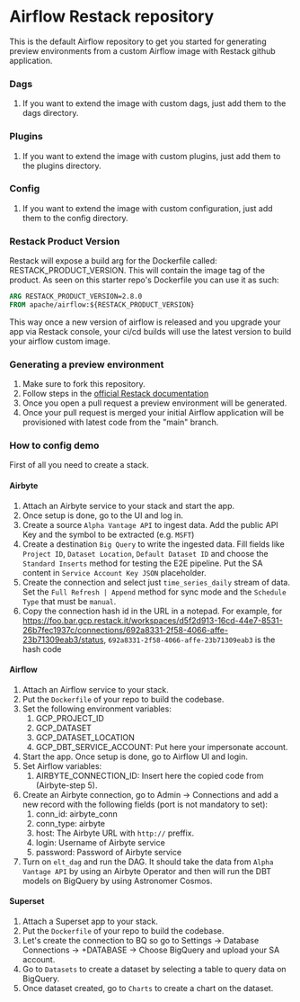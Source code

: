 # Airflow Restack repository

This is the default Airflow repository to get you started for generating preview environments from a custom Airflow image with Restack github application.

### Dags
1. If you want to extend the image with custom dags, just add them to the dags directory.

### Plugins

1. If you want to extend the image with custom plugins, just add them to the plugins directory.

### Config

1. If you want to extend the image with custom configuration, just add them to the config directory.


### Restack Product Version
Restack will expose a build arg for the Dockerfile called: RESTACK_PRODUCT_VERSION. This will contain the image tag of the product. As seen on this starter repo's Dockerfile you can use it as such:
```dockerfile
ARG RESTACK_PRODUCT_VERSION=2.8.0
FROM apache/airflow:${RESTACK_PRODUCT_VERSION}
```

This way once a new version of airflow is released and you upgrade your app via Restack console,  your ci/cd builds will use the latest version to build your airflow custom image.

### Generating a preview environment

1. Make sure to fork this repository.
2. Follow steps in the [official Restack documentation](https://www.restack.io/docs/airflow-cicd)
3. Once you open a pull request a preview environment will be generated.
4. Once your pull request is merged your initial Airflow application will be provisioned with latest code from the "main" branch.


### How to config demo

First of all you need to create a stack.

#### Airbyte

1. Attach an Airbyte service to your stack and start the app.
2. Once setup is done, go to the UI and log in.
3. Create a source `Alpha Vantage API` to ingest data. Add the public API Key and the symbol to be extracted (e.g. `MSFT`)
4. Create a destination `Big Query` to write the ingested data. Fill fields like `Project ID`, `Dataset Location`, `Default Dataset ID` and choose the `Standard Inserts` method for testing the E2E pipeline. Put the SA content in `Service Account Key JSON` placeholder. 
5. Create the connection and select just `time_series_daily` stream of data. Set the `Full Refresh | Append` method for sync mode and the `Schedule Type` that must be `manual`.
6. Copy the connection hash id in the URL in a notepad. For example, for https://foo.bar.gcp.restack.it/workspaces/d5f2d913-16cd-44e7-8531-26b7fec1937c/connections/692a8331-2f58-4066-affe-23b71309eab3/status, `692a8331-2f58-4066-affe-23b71309eab3` is the hash code


#### Airflow
1. Attach an Airflow service to your stack.
2. Put the `Dockerfile` of your repo to build the codebase.
3. Set the following environment variables:
   1.  GCP_PROJECT_ID
   2.  GCP_DATASET
   3.  GCP_DATASET_LOCATION
   4.  GCP_DBT_SERVICE_ACCOUNT: Put here your impersonate account.
4. Start the app. Once setup is done, go to Airflow UI and login.
5. Set Airflow variables:
   1. AIRBYTE_CONNECTION_ID: Insert here the copied code from (Airbyte-step 5).
6. Create an Airbyte connection, go to Admin -> Connections and add a new record with the following fields (port is not mandatory to set):
   1. conn_id: airbyte_conn
   2. conn_type: airbyte
   3. host: The Airbyte URL with `http://` preffix.
   4. login: Username of Airbyte service
   5. password: Password of Airbyte service
7. Turn on `elt_dag` and run the DAG. It should take the data from `Alpha Vantage API` by using an Airbyte Operator and then will run the DBT models on BigQuery by using Astronomer Cosmos.



#### Superset
1. Attach a Superset app to your stack.
2. Put the `Dockerfile` of your repo to build the codebase.
3. Let's create the connection to BQ so go to Settings -> Database Connections -> +DATABASE -> Choose BigQuery and upload your SA account.
4. Go to `Datasets` to create a dataset by selecting a table to query data on BigQuery. 
5. Once dataset created, go to `Charts` to create a chart on the dataset.
